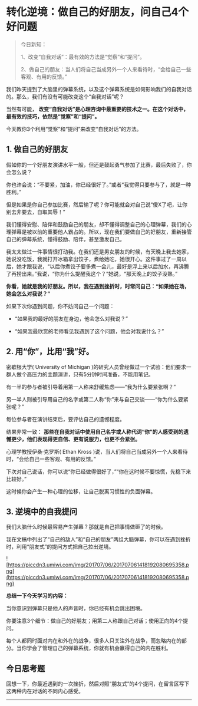 # 转化逆境：做自己的好朋友，问自己4个好问题

> 今日新知：
> 
> 1、改变“自我对话”：最有效的方法是“觉察”和“提问”。
> 
> 
> 
> 2、做自己的朋友：当人们将自己当成另外一个人来看待时，“会给自己一些客观、有用的反馈。”

我们昨天提到了大脑里的弹幕系统，以及这个弹幕系统是如何影响我们的自我对话的。那么，我们有没有可能改变这个“自我对话”呢？

当然有可能， **改变“自我对话”是心理咨询中最重要的技术之一。在这个对话中，最有效的技巧，依然是“觉察”和“提问”。**

今天教你3个利用“觉察”和“提问”来改变“自我对话”的方法。

## 1. 做自己的好朋友

假如你的一个好朋友演讲水平一般，但还是鼓起勇气参加了比赛，最后失败了，你会怎么说？

你也许会说：“不要紧，加油，你已经很好了。”或者“我觉得只要参与了，就是一种胜利。”

但是如果是你自己参加比赛，然后输了呢？你可能就会对自己说“傻X了吧，让你别去非要去，自取其辱！”

我们懂得安慰、陪伴和鼓励自己的朋友，却不懂得调整自己的心理弹幕，我们的心理弹幕是被以前的重要他人霸占的。所以，现在我们要做自己的好朋友，重新接管自己的弹幕系统，懂得鼓励、陪伴，甚至激发自己。

我太太做过一件事情很打动我。在我们还是男女朋友的时候，有天晚上我去她家，她说没吃饭，我就打开冰箱拿出饺子，煮给她吃，她很开心。这件事过了一周以后，她才跟我说，“以后你煮饺子要多煮一会儿，最好是浮上来以后加水，再沸腾了再捞出来。”我说，“你为什么提醒我这个？”她说，“那天晚上的饺子没熟。”

 **你看，她就是我的好朋友。所以，我在遇到挫折时，时常问自己：“如果她在场，她会怎么对我说？”**

如果下次你遇到问题，你不妨问自己一个问题：

* “如果我的最好的朋友在身边，他会怎么对我说？”

* “如果我最欣赏的老师看见我遇到了这个问题，他会对我说什么？”    

## 2. 用“你”，比用“我”好。

密歇根大学( University of Michigan )的研究人员曾经做过一个试验：他们要求一群人做个高压力的主题演讲，只有5分钟时间准备，不能用笔记。

有一半的参与者被引导着用第一人称来舒缓焦虑——“我为什么要紧张啊？”

另一半人则被引导用自己的名字或第二人称“你”来与自己交谈——“你为什么要紧张呢？”

每位参与者在演讲结束后，要评估自己的遗憾程度。

结果非常一致： **那些在自我对话中使用自己名字或人称代词“你”的人感受到的遗憾更少，他们表现得更自信、更有说服力，也更不会紧张。**

心理学教授伊桑·克罗斯( Ethan Kross )说，当人们将自己当成另外一个人来看待时，“会给自己一些客观、有用的反馈。”

下次对自己说话，你可以说“你已经做得很好了，”“你在这时候不要惊慌，先稳下来比较好。”

这时候你会产生一种心理的位移，让自己脱离习惯性的负面弹幕。    

## 3. 逆境中的自我提问

我们大脑什么时候最容易产生弹幕？那就是自己把事情做砸了的时候。

我在文稿中列出了“自己的敌人”和“自己的朋友”两组大脑弹幕，你可以在遇到挫折时，利用“朋友式”的提问方式把自己拉出逆境。

![https://piccdn3.umiwi.com/img/201707/06/201707061418192080695358.png](https://piccdn3.umiwi.com/img/201707/06/201707061418192080695358.png)

 **总结一下今天学习的内容：**

当你意识到弹幕只是他人的声音时，你已经有机会跳出困境。

你要注意3个细节：做自己的好朋友；用第二人称跟自己对话；使用正向的4个提问。

每个人都同时面对内在和外在的战争，很多人只关注外在战争，而忽略内在的部分。当你学会了管理自己的弹幕系统，你就有机会赢得自己的内在胜利。

## 今日思考题

回想一下，你最近遇到的一次挫折，然后对照“朋友式”的4个提问，在留言区写下这两种内在对话的不同内心感受。

---
